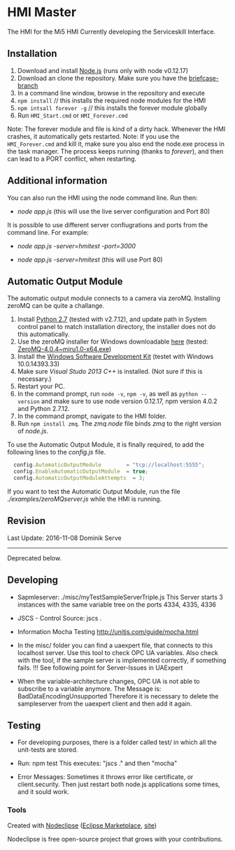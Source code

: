 # HMI Master

The HMI for the Mi5 HMI
Currently developing the Serviceskill Interface.

## Installation

1. Download and install [Node.js](http://nodejs.org/download/) (runs only with node v0.12.17)
2. Download an clone the repository. Make sure you have the 
   [briefcase-branch](https://github.com/ProjectMi5/HMI/tree/briefcase)
3. In a command line window, browse in the repository and execute
  1. `npm install` // this installs the required node modules for the HMI
  2. `npm intsall forever -g` // this installs the forever module globally
4. Run `HMI_Start.cmd` or `HMI_Forever.cmd`

Note: The forever module and file is kind of a dirty hack. Whenever the HMI crashes, 
 it automatically gets restarted.
Note: If you use the `HMI_Forever.cmd` and kill it, make sure you also end the node.exe 
 process in the task manager. The process keeps running (thanks to _forever_),
 and then can lead to a PORT conflict, when restarting.

## Additional information

You can also run the HMI using the node command line. Run then:

* _node app.js_ (this will use the live server configuration and Port 80)

It is possible to use different server confiugrations and ports from the command line. 
For example:

* _node app.js -server=hmitest -port=3000_

* _node app.js -server=hmitest_ (this will use Port 80)

## Automatic Output Module

The automatic output module connects to a camera via zeroMQ. 
Installing zeroMQ can be quite a challange.

1. Install [Python 2.7](http://www.python.org/) (tested with v2.7.12), and update path in System control panel to match installation directory, the installer does not do this automatically.
2. Use the zeroMQ installer for Windows downloadable [here](http://zeromq.org/distro:microsoft-windows) (tested: [ZeroMQ-4.0.4~miru1.0-x64.exe](http://miru.hk/archive/ZeroMQ-4.0.4~miru1.0-x64.exe))
3. Install the [Windows Software Development Kit](https://developer.microsoft.com/de-de/windows/downloads/windows-10-sdk) (testet with Windows 10.0.14393.33)
4. Make sure _Visual Studo 2013 C++_ is installed. (Not sure if this is necessary.)
4. Restart your PC.
5. In the command prompt, run `node -v`, `npm -v`, as well as `python --version` and make sure to use node version 0.12.17, npm version 4.0.2 and Python 2.7.12.
6. In the command prompt, navigate to the HMI folder.
7. Run `npm install zmq`. The _zmq.node_ file binds _zmq_ to the right version of _node.js_.

To use the Automatic Output Module, it is finally required, to add the following lines to the _config.js_ file.

```javascript
  config.AutomaticOutputModule        = "tcp://localhost:5555";
  config.EnableAutomaticOutputModule  = true;
  config.AutomaticOutputModuleAttempts  = 3;
 ```

If you want to test the Automatic Output Module, run the file _./examples/zeroMQserver.js_ while the HMI is running.

## Revision
Last Update: 2016-11-08 Dominik Serve

---
Deprecated below.

## Developing

* Sapmleserver: 
./misc/myTestSampleServerTriple.js
This Server starts 3 instances with the same variable tree on the ports 4334, 4335, 4336

* JSCS - Control Source:
jscs .

* Information Mocha Testing
http://unitjs.com/guide/mocha.html

* In the misc/ folder you can find a uaexpert file, that connects to this localhost server.
Use this tool to check OPC UA variables.
Also check with the tool, if the sample server is implemented correctly, if something fails.
!!! See following point for Server-Issues in UAExpert

* When the variable-architecture changes, OPC UA is not able to subscribe to a variable anymore.
The Message is: BadDataEncodingUnsupported
Therefore it is necessary to delete the sampleserver from the uaexpert client and then add it again.

## Testing

* For developing purposes, there is a folder called test/ in which all the unit-tests are stored.

* Run: npm test
This executes: "jscs ." and then "mocha" 

* Error Messages:
Sometimes it throws error like certificate, or client.security.
Then just restart both node.js applications some times, and it sould work.

### Tools

Created with [Nodeclipse](https://github.com/Nodeclipse/nodeclipse-1)
 ([Eclipse Marketplace](http://marketplace.eclipse.org/content/nodeclipse), [site](http://www.nodeclipse.org))   

Nodeclipse is free open-source project that grows with your contributions.
